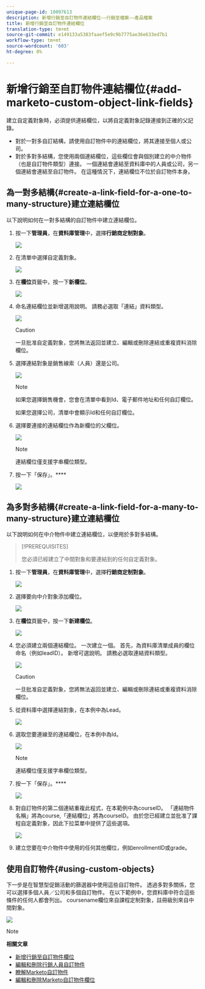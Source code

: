 ```yaml
---
unique-page-id: 10097613
description: 新增行銷至自訂物件連結欄位——行銷至檔案——產品檔案
title: 新增行銷至自訂物件連結欄位
translation-type: tm+mt
source-git-commit: e149133a5383faaef5e9c9b7775ae36e633ed7b1
workflow-type: tm+mt
source-wordcount: '603'
ht-degree: 0%

---
```



# 新增行銷至自訂物件連結欄位{#add-marketo-custom-object-link-fields}

建立自定義對象時，必須提供連結欄位，以將自定義對象記錄連接到正確的父記錄。

* 對於一對多自訂結構，請使用自訂物件中的連結欄位，將其連接至個人或公司。
* 對於多對多結構，您使用兩個連結欄位，這些欄位會與個別建立的中介物件（也是自訂物件類型）連接。 一個連結會連結至資料庫中的人員或公司，另一個連結會連結至自訂物件。 在這種情況下，連結欄位不位於自訂物件本身。

## 為一對多結構{#create-a-link-field-for-a-one-to-many-structure}建立連結欄位

以下說明如何在一對多結構的自訂物件中建立連結欄位。

1. 按一下&#x200B;**管理員**，在&#x200B;**資料庫管理**&#x200B;中，選擇&#x200B;**行銷商定制對象**。

   ![](assets/image2016-1-18-13-3a25-3a11.png)

1. 在清單中選擇自定義對象。

   ![](assets/image2016-1-14-15-3a6-3a2.png)

1. 在&#x200B;**欄位**&#x200B;頁籤中，按一下&#x200B;**新欄位**。

   ![](assets/image2015-9-17-14-3a9-3a19.png)

1. 命名連結欄位並新增選用說明。 請務必選取「連結」資料類型。

   ![](assets/image2015-10-5-13-3a24-3a57.png)

   >[!CAUTION]
   >
   >一旦批准自定義對象，您將無法返回並建立、編輯或刪除連結或重複資料消除欄位。

1. 選擇連結對象是銷售線索（人員）還是公司。

   ![](assets/image2015-10-5-13-3a28-3a1.png)

   >[!NOTE]
   >
   >如果您選擇銷售機會，您會在清單中看到Id、電子郵件地址和任何自訂欄位。
   >
   >
   >如果您選擇公司，清單中會顯示Id和任何自訂欄位。

1. 選擇要連接的連結欄位作為新欄位的父欄位。

   ![](assets/image2015-10-5-13-3a30-3a6.png)

   >[!NOTE]
   >
   >連結欄位僅支援字串欄位類型。

1. 按一下「保存」。****

   ![](assets/image2015-10-5-13-3a34-3a0.png)

## 為多對多結構{#create-a-link-field-for-a-many-to-many-structure}建立連結欄位

以下說明如何在中介物件中建立連結欄位，以便用於多對多結構。

>[!PREREQUISITES]
>
>您必須已經建立了中間對象和要連結到的任何自定義對象。

1. 按一下&#x200B;**管理員**，在&#x200B;**資料庫管理**&#x200B;中，選擇&#x200B;**行銷商定制對象**。

   ![](assets/image2016-1-18-9-3a8-3a14.png)

1. 選擇要向中介對象添加欄位。

   ![](assets/image2016-1-18-9-3a10-3a29.png)

1. 在**欄位**頁籤中，按一下&#x200B;**新建欄位**。

   ![](assets/image2016-1-18-9-3a31-3a43.png)

1. 您必須建立兩個連結欄位。 一次建立一個。 首先，為資料庫清單成員的欄位命名（例如leadID）。 新增可選說明。 請務必選取連結資料類型。

   ![](assets/image2016-1-18-9-3a38-3a59.png)

   >[!CAUTION]
   >
   >一旦批准自定義對象，您將無法返回並建立、編輯或刪除連結或重複資料消除欄位。

1. 從資料庫中選擇連結對象，在本例中為Lead。

   ![](assets/image2016-1-18-9-3a50-3a48.png)

1. 選取您要連線至的連結欄位，在本例中為Id。

   ![](assets/image2016-1-18-9-3a53-3a54.png)

   >[!NOTE]
   >
   >連結欄位僅支援字串欄位類型。

1. 按一下「保存」。****

   ![](assets/image2016-1-18-9-3a55-3a18.png)

1. 對自訂物件的第二個連結重複此程式，在本範例中為courseID。 「連結物件名稱」將為course,「連結欄位」將為courseID。 由於您已經建立並批准了課程自定義對象，因此下拉菜單中提供了這些選項。

   ![](assets/image2016-1-18-9-3a57-3a46.png)

1. 建立您要在中介物件中使用的任何其他欄位，例如enrollmentID或grade。

## 使用自訂物件{#using-custom-objects}

下一步是在智慧型促銷活動的篩選器中使用這些自訂物件。 透過多對多關係，您可以選擇多個人員／公司和多個自訂物件。 在以下範例中，您資料庫中符合這些條件的任何人都會列出。 coursename欄位來自課程定制對象，註冊級別來自中間對象。

![](assets/image2016-1-14-15-3a57-3a59.png)

>[!NOTE]
>
>**相關文章**
>
>* [新增行銷至自訂物件欄位](add-marketo-custom-object-fields.md)
>* [編輯和刪除行銷人員自訂物件](edit-and-delete-a-marketo-custom-object.md)
>* [瞭解Marketo自訂物件](understanding-marketo-custom-objects.md)
>* [編輯和刪除Marketo自訂物件欄位](edit-and-delete-marketo-custom-object-fields.md)

>



